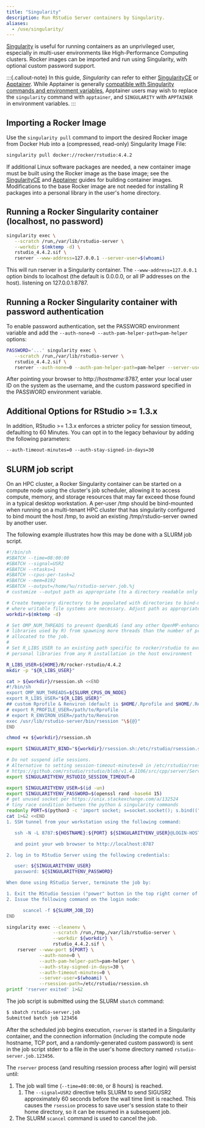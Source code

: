 ```yaml
---
title: "Singularity"
description: Run RStudio Server containers by Singularity.
aliases:
  - /use/singularity/
---
```


[Singularity](https://docs.sylabs.io/guides/latest/user-guide/) is useful for running containers as an unprivileged user, especially in multi-user environments like High-Performance Computing clusters.
Rocker images can be imported and run using Singularity, with optional custom password support.

:::{.callout-note}
In this guide, *Singularity* can refer to either [SingularityCE](https://sylabs.io/singularity/) or [Apptainer](https://apptainer.org/).
While Apptainer is generally [compatible with Singularity commands and environment variables](https://apptainer.org/docs/user/latest/singularity_compatibility.html), Apptainer users may wish to replace the `singularity` command with `apptainer`, and `SINGULARITY` with `APPTAINER` in environment variables.
:::

## Importing a Rocker Image

Use the `singularity pull` command to import the desired Rocker image from Docker Hub into a (compressed, read-only) Singularity Image File:

```bash
singularity pull docker://rocker/rstudio:4.4.2
```

If additional Linux software packages are needed, a new container image must be built using the Rocker image as the base image; see the [SingularityCE](https://docs.sylabs.io/guides/latest/user-guide/build_a_container.html) and [Apptainer](https://apptainer.org/docs/user/latest/build_a_container.html) guides for building container images.
Modifications to the base Rocker image are not needed for installing R packages into a personal library in the user's home directory.

## Running a Rocker Singularity container (localhost, no password)

```bash
singularity exec \
   --scratch /run,/var/lib/rstudio-server \
   --workdir $(mktemp -d) \
   rstudio_4.4.2.sif \
   rserver --www-address=127.0.0.1 --server-user=$(whoami)
```

This will run rserver in a Singularity container.
The `--www-address=127.0.0.1` option binds to localhost (the default is 0.0.0.0, or all IP addresses on the host).
listening on 127.0.0.1:8787.

## Running a Rocker Singularity container with password authentication

To enable password authentication, set the PASSWORD environment variable and add the `--auth-none=0 --auth-pam-helper-path=pam-helper` options:

```bash
PASSWORD='...' singularity exec \
   --scratch /run,/var/lib/rstudio-server \
   rstudio_4.4.2.sif \
   rserver --auth-none=0 --auth-pam-helper-path=pam-helper --server-user=$(whoami)
```

After pointing your browser to http://*hostname*:8787, enter your local user ID on the system as the username, and the custom password specified in the PASSWORD environment variable.

## Additional Options for RStudio >= 1.3.x

In addition, RStudio >= 1.3.x enforces a stricter policy for session timeout, defaulting to 60 Minutes. You can opt in to the legacy behaviour by adding the following parameters:

```default
--auth-timeout-minutes=0 --auth-stay-signed-in-days=30
```

## SLURM job script

On an HPC cluster, a Rocker Singularity container can be started on a compute node using the cluster's job scheduler, allowing it to access compute, memory, and storage resources that may far exceed those found in a typical desktop workstation.
A per-user /tmp should be bind-mounted when running on a multi-tenant HPC cluster that has singularity configured to bind mount the host /tmp, to avoid an existing /tmp/rstudio-server owned by another user.

The following example illustrates how this may be done with a SLURM job script.

```sh
#!/bin/sh
#SBATCH --time=08:00:00
#SBATCH --signal=USR2
#SBATCH --ntasks=1
#SBATCH --cpus-per-task=2
#SBATCH --mem=8192
#SBATCH --output=/home/%u/rstudio-server.job.%j
# customize --output path as appropriate (to a directory readable only by the user!)

# Create temporary directory to be populated with directories to bind-mount in the container
# where writable file systems are necessary. Adjust path as appropriate for your computing environment.
workdir=$(mktemp -d)

# Set OMP_NUM_THREADS to prevent OpenBLAS (and any other OpenMP-enhanced
# libraries used by R) from spawning more threads than the number of processors
# allocated to the job.
#
# Set R_LIBS_USER to an existing path specific to rocker/rstudio to avoid conflicts with
# personal libraries from any R installation in the host environment

R_LIBS_USER=${HOME}/R/rocker-rstudio/4.4.2
mkdir -p "${R_LIBS_USER}"

cat > ${workdir}/rsession.sh <<END
#!/bin/sh
export OMP_NUM_THREADS=${SLURM_CPUS_ON_NODE}
export R_LIBS_USER="${R_LIBS_USER}"
## custom Rprofile & Renviron (default is $HOME/.Rprofile and $HOME/.Renviron)
# export R_PROFILE_USER=/path/to/Rprofile
# export R_ENVIRON_USER=/path/to/Renviron
exec /usr/lib/rstudio-server/bin/rsession "\${@}"
END

chmod +x ${workdir}/rsession.sh

export SINGULARITY_BIND="${workdir}/rsession.sh:/etc/rstudio/rsession.sh"

# Do not suspend idle sessions.
# Alternative to setting session-timeout-minutes=0 in /etc/rstudio/rsession.conf
# https://github.com/rstudio/rstudio/blob/v1.4.1106/src/cpp/server/ServerSessionManager.cpp#L126
export SINGULARITYENV_RSTUDIO_SESSION_TIMEOUT=0

export SINGULARITYENV_USER=$(id -un)
export SINGULARITYENV_PASSWORD=$(openssl rand -base64 15)
# get unused socket per https://unix.stackexchange.com/a/132524
# tiny race condition between the python & singularity commands
readonly PORT=$(python3 -c 'import socket; s=socket.socket(); s.bind(("", 0)); print(s.getsockname()[1]); s.close()')
cat 1>&2 <<END
1. SSH tunnel from your workstation using the following command:

   ssh -N -L 8787:${HOSTNAME}:${PORT} ${SINGULARITYENV_USER}@LOGIN-HOST

   and point your web browser to http://localhost:8787

2. log in to RStudio Server using the following credentials:

   user: ${SINGULARITYENV_USER}
   password: ${SINGULARITYENV_PASSWORD}

When done using RStudio Server, terminate the job by:

1. Exit the RStudio Session ("power" button in the top right corner of the RStudio window)
2. Issue the following command on the login node:

      scancel -f ${SLURM_JOB_ID}
END

singularity exec --cleanenv \
                 --scratch /run,/tmp,/var/lib/rstudio-server \
                 --workdir ${workdir} \
                 rstudio_4.4.2.sif \
    rserver --www-port ${PORT} \
            --auth-none=0 \
            --auth-pam-helper-path=pam-helper \
            --auth-stay-signed-in-days=30 \
            --auth-timeout-minutes=0 \
            --server-user=$(whoami) \
            --rsession-path=/etc/rstudio/rsession.sh
printf 'rserver exited' 1>&2
```

The job script is submitted using the SLURM `sbatch` command:

```bash
$ sbatch rstudio-server.job
Submitted batch job 123456
```

After the scheduled job begins execution, `rserver` is started in a Singularity container, and the connection information (including the compute node hostname, TCP port, and a randomly-generated custom password) is sent in the job script stderr to a file in the user's home directory named `rstudio-server.job.123456`.

The `rserver` process (and resulting rsession process after login) will persist until:

1. The job wall time (`--time=08:00:00`, or 8 hours) is reached.
   1. The `--signal=USR2` directive tells SLURM to send SIGUSR2 approximately 60 seconds before the wall time limit is reached.
      This causes the `rsession` process to save user's session state to their home directory, so it can be resumed in a subsequent job.
2. The SLURM `scancel` command is used to cancel the job.
